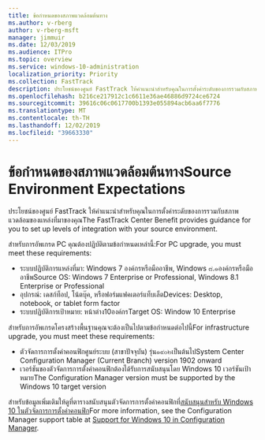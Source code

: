 ```yaml
---
title: ข้อกำหนดของสภาพแวดล้อมต้นทาง
ms.author: v-rberg
author: v-rberg-msft
manager: jimmuir
ms.date: 12/03/2019
ms.audience: ITPro
ms.topic: overview
ms.service: windows-10-administration
localization_priority: Priority
ms.collection: FastTrack
description: ประโยชน์ของศูนย์ FastTrack ให้คำแนะนำสำหรับคุณในการตั้งค่าระดับของการรวมกับสภาพแวดล้อมของแหล่งที่มาของคุณสำหรับการปรับใช้ Windows 10
ms.openlocfilehash: b216ce217912c1c6611e36ae46886d9724ce6724
ms.sourcegitcommit: 39616c06c0617700b1393e055894acb6aa6f7776
ms.translationtype: MT
ms.contentlocale: th-TH
ms.lasthandoff: 12/02/2019
ms.locfileid: "39663330"
---
```

# <a name="source-environment-expectations"></a><span data-ttu-id="477e1-103">ข้อกำหนดของสภาพแวดล้อมต้นทาง</span><span class="sxs-lookup"><span data-stu-id="477e1-103">Source Environment Expectations</span></span>

<span data-ttu-id="477e1-104">ประโยชน์ของศูนย์ FastTrack ให้คำแนะนำสำหรับคุณในการตั้งค่าระดับของการรวมกับสภาพแวดล้อมของแหล่งที่มาของคุณ</span><span class="sxs-lookup"><span data-stu-id="477e1-104">The FastTrack Center Benefit provides guidance for you to set up levels of integration with your source environment.</span></span>
  
<span data-ttu-id="477e1-105">สำหรับการอัพเกรด PC คุณต้องปฏิบัติตามข้อกำหนดเหล่านี้:</span><span class="sxs-lookup"><span data-stu-id="477e1-105">For PC upgrade, you must meet these requirements:</span></span>

- <span data-ttu-id="477e1-106">ระบบปฏิบัติการแหล่งที่มา: Windows 7 องค์กรหรือมืออาชีพ, Windows ๘.๑องค์กรหรือมืออาชีพ</span><span class="sxs-lookup"><span data-stu-id="477e1-106">Source OS: Windows 7 Enterprise or Professional, Windows 8.1 Enterprise or Professional</span></span>
- <span data-ttu-id="477e1-107">อุปกรณ์: เดสก์ท็อป, โน้ตบุ๊ค, หรือฟอร์มแฟคเตอร์แท็บเล็ต</span><span class="sxs-lookup"><span data-stu-id="477e1-107">Devices: Desktop, notebook, or tablet form factor</span></span>
- <span data-ttu-id="477e1-108">ระบบปฏิบัติการเป้าหมาย: หน้าต่าง10องค์กร</span><span class="sxs-lookup"><span data-stu-id="477e1-108">Target OS: Window 10 Enterprise</span></span>

<span data-ttu-id="477e1-109">สำหรับการอัพเกรดโครงสร้างพื้นฐานคุณจะต้องเป็นไปตามข้อกำหนดต่อไปนี้</span><span class="sxs-lookup"><span data-stu-id="477e1-109">For infrastructure upgrade, you must meet these requirements:</span></span>   

- <span data-ttu-id="477e1-110">ตัวจัดการการตั้งค่าคอนฟิกศูนย์ระบบ (สาขาปัจจุบัน) รุ่น๑๙๐๒เป็นต้นไป</span><span class="sxs-lookup"><span data-stu-id="477e1-110">System Center Configuration Manager (Current Branch) version 1902 onward</span></span> 
- <span data-ttu-id="477e1-111">เวอร์ชันของตัวจัดการการตั้งค่าคอนฟิกต้องได้รับการสนับสนุนโดย Windows 10 เวอร์ชันเป้าหมาย</span><span class="sxs-lookup"><span data-stu-id="477e1-111">The Configuration Manager version must be supported by the Windows 10 target version</span></span>

<span data-ttu-id="477e1-112">สำหรับข้อมูลเพิ่มเติมให้ดูที่ตารางสนับสนุนตัวจัดการการตั้งค่าคอนฟิกที่[สนับสนุนสำหรับ Windows 10 ในตัวจัดการการตั้งค่าคอนฟิก](https://docs.microsoft.com/sccm/core/plan-design/configs/support-for-windows-10)</span><span class="sxs-lookup"><span data-stu-id="477e1-112">For more information, see the Configuration Manager support table at [Support for Windows 10 in Configuration Manager](https://docs.microsoft.com/sccm/core/plan-design/configs/support-for-windows-10).</span></span>
  

 